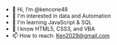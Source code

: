 - 👋 Hi, I’m @kencone48
- 👀 I'm interested in data and Automation
- 🌱 I'm learning JavaScript & SQL
- 💞️ I know HTML5, CSS3, and VBA
- 📫 How to reach: Ken2029@gmail.com

<!---
kencone48/kencone48 is a ✨ special ✨ repository because its `README.md` (this file) appears on your GitHub profile.
You can click the Preview link to take a look at your changes.
--->
